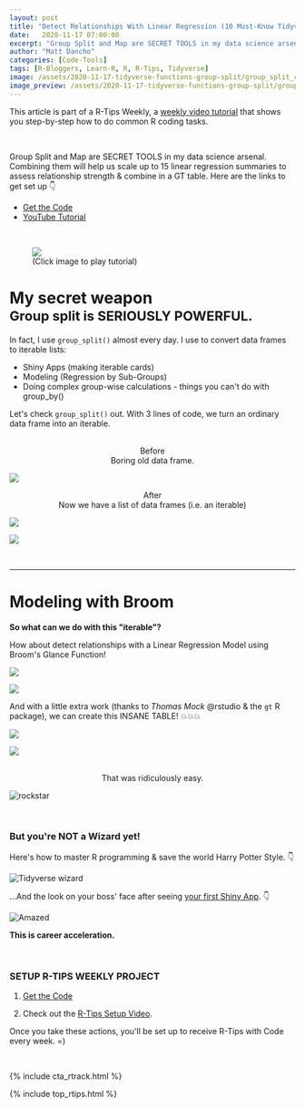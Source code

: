 ```yaml
---
layout: post
title: "Detect Relationships With Linear Regression (10 Must-Know Tidyverse Functions #4)"
date:   2020-11-17 07:00:00
excerpt: "Group Split and Map are SECRET TOOLS in my data science arsenal.  Combining them will help us scale up to 15 linear regression summaries to assess relationship strength and combine in a GT table."
author: "Matt Dancho"
categories: [Code-Tools]
tags: [R-Bloggers, Learn-R, R, R-Tips, Tidyverse]
image: /assets/2020-11-17-tidyverse-functions-group-split/group_split_cover.png
image_preview: /assets/2020-11-17-tidyverse-functions-group-split/group_split_preview.jpg
---
```




This article is part of a R-Tips Weekly, a [weekly video tutorial](https://learn.business-science.io/r-tips-newsletter) that shows you step-by-step how to do common R coding tasks.

<br/>

Group Split and Map are SECRET TOOLS in my data science arsenal.  Combining them will help us scale up to 15 linear regression summaries to assess relationship strength & combine in a GT table. Here are the links to get set up 👇

- [Get the Code](https://learn.business-science.io/r-tips-newsletter)
- [YouTube Tutorial](https://youtu.be/wj_AAs4VC8M)

<br>

<figure class="text-center">
  <a href="https://youtu.be/wj_AAs4VC8M"><img src="/assets/2020-11-17-tidyverse-functions-group-split/video_thumb.jpg" border="0" /></a>
  <figcaption>(Click image to play tutorial)</figcaption>
</figure>



<h1>My secret weapon <br><small>Group split is SERIOUSLY POWERFUL.</small></h1>

In fact, I use `group_split()` almost every day.  I use to convert data frames to iterable lists:

- Shiny Apps (making iterable cards)
- Modeling (Regression by Sub-Groups)
- Doing complex group-wise calculations - things you can't do with group_by()

Let's check `group_split()` out. With 3 lines of code, we turn an ordinary data frame into an iterable. 

<br>

<center>Before <br>Boring old data frame. </center>

![](/assets/2020-11-17-tidyverse-functions-group-split/before.jpg)


<center>After <br>Now we have a list of data frames (i.e. an iterable)</center>

![](/assets/2020-11-17-tidyverse-functions-group-split/after1.jpg)

![](/assets/2020-11-17-tidyverse-functions-group-split/after2.jpg)


<br>

<hr>

# Modeling with Broom

**So what can we do with this "iterable"?**

How about detect relationships with a Linear Regression Model using Broom's Glance Function!

![](/assets/2020-11-17-tidyverse-functions-group-split/broom1.jpg)

![](/assets/2020-11-17-tidyverse-functions-group-split/broom2.jpg)

And with a little extra work (thanks to _Thomas Mock_ @rstudio & the `gt` R package), we can create this INSANE TABLE! 💥💥💥

![](/assets/2020-11-17-tidyverse-functions-group-split/broom3.jpg)

![](/assets/2020-11-17-tidyverse-functions-group-split/broom4.jpg)



<br>

<center>That was ridiculously easy.</center>

![rockstar](/assets/2020-11-17-tidyverse-functions-group-split/guitar.gif)




<br>

### But you're NOT a Wizard yet! 

Here's how to master R programming & save the world Harry Potter Style.  👇
 
![Tidyverse wizard](/assets/2020-11-17-tidyverse-functions-group-split/harry.gif)


...And the look on your boss' face after seeing [your first Shiny App](https://www.business-science.io/business/2020/08/05/build-data-science-app-3-months.html). 👇

![Amazed](/assets/2020-11-17-tidyverse-functions-group-split/amazed.gif)


**This is career acceleration.**



<br>

### SETUP R-TIPS WEEKLY PROJECT

1. [Get the Code](https://learn.business-science.io/r-tips-newsletter)

2. Check out the [R-Tips Setup Video](https://youtu.be/F7aYV0RPyD0).

Once you take these actions, you'll be set up to receive R-Tips with Code every week. =)

<br>

{% include cta_rtrack.html %}

{% include top_rtips.html %}
